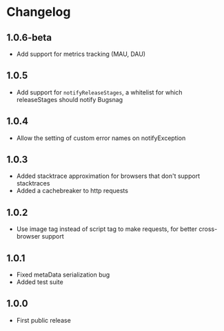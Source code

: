 Changelog
=========

1.0.6-beta
----------
-   Add support for metrics tracking (MAU, DAU)

1.0.5
-----
-   Add support for `notifyReleaseStages`, a whitelist for which releaseStages
    should notify Bugsnag

1.0.4
-----
-   Allow the setting of custom error names on notifyException

1.0.3
-----
-   Added stacktrace approximation for browsers that don't support stacktraces
-   Added a cachebreaker to http requests

1.0.2
-----
-   Use image tag instead of script tag to make requests, for better 
    cross-browser support

1.0.1
-----
-   Fixed metaData serialization bug
-   Added test suite

1.0.0
-----
-   First public release
